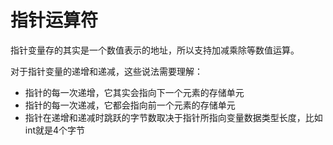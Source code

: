 # 指针运算符

指针变量存的其实是一个数值表示的地址，所以支持加减乘除等数值运算。

对于指针变量的递增和递减，这些说法需要理解：
- 指针的每一次递增，它其实会指向下一个元素的存储单元
- 指针的每一次递减，它都会指向前一个元素的存储单元
- 指针在递增和递减时跳跃的字节数取决于指针所指向变量数据类型长度，比如int就是4个字节
